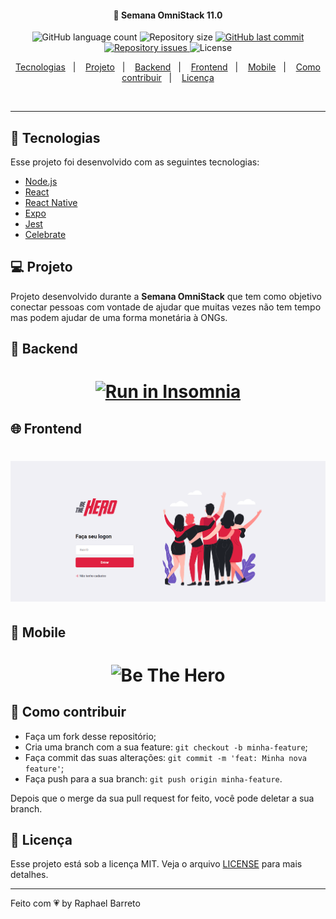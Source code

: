 <!-- <h1 align="center">
    <img alt="DevRadar" title="#delicinha" src=".github/devradar.svg" width="250px" />
</h1> -->

<h4 align="center">
  🚀 Semana OmniStack 11.0
</h4>
<p align="center">
  <img alt="GitHub language count" src="https://img.shields.io/github/languages/count/raphabarreto/semana-omnistack-11">

  <img alt="Repository size" src="https://img.shields.io/github/repo-size/raphabarreto/semana-omnistack-11">
  
  <a href="https://github.com/raphabarreto/semana-omnistack-11/commits/master">
    <img alt="GitHub last commit" src="https://img.shields.io/github/last-commit/raphabarreto/semana-omnistack-11">
  </a>

  <a href="https://github.com/raphabarreto/semana-omnistack-11/issues">
    <img alt="Repository issues" src="https://img.shields.io/github/issues/raphabarreto/semana-omnistack-11">
  </a>

  <img alt="License" src="https://img.shields.io/badge/license-MIT-brightgreen">
</p>

<p align="center">
  <a href="#rocket-tecnologias">Tecnologias</a>&nbsp;&nbsp;&nbsp;|&nbsp;&nbsp;&nbsp;
  <a href="#-projeto">Projeto</a>&nbsp;&nbsp;&nbsp;|&nbsp;&nbsp;&nbsp;
  <a href="#-backend">Backend</a>&nbsp;&nbsp;&nbsp;|&nbsp;&nbsp;&nbsp;
  <a href="#-frontend">Frontend</a>&nbsp;&nbsp;&nbsp;|&nbsp;&nbsp;&nbsp;
  <a href="#-mobile">Mobile</a>&nbsp;&nbsp;&nbsp;|&nbsp;&nbsp;&nbsp;
  <a href="#-como-contribuir">Como contribuir</a>&nbsp;&nbsp;&nbsp;|&nbsp;&nbsp;&nbsp;
  <a href="#memo-licença">Licença</a>
</p>

<br>

<!-- <p align="center">
  <img alt="Semana OmniStack" src=".github/devradar.png" width="100%">
</p> -->

---

## 🚀 Tecnologias

Esse projeto foi desenvolvido com as seguintes tecnologias:

- [Node.js](https://nodejs.org/en/)
- [React](https://reactjs.org)
- [React Native](https://facebook.github.io/react-native/)
- [Expo](https://expo.io/)
- [Jest](https://jestjs.io/)
- [Celebrate](https://github.com/arb/celebrate)

## 💻 Projeto
Projeto desenvolvido durante a <strong>Semana OmniStack</strong> que tem como objetivo conectar pessoas com vontade de ajudar que muitas vezes não tem tempo mas podem ajudar de uma forma monetária à ONGs.

## 🔨 Backend
<h1 align="center">
<a href="https://insomnia.rest/run/?label=Be%20The%20Hero&uri=https%3A%2F%2Fraw.githubusercontent.com%2Fraphabarreto%2Fsemana-omnistack-11%2Fmaster%2Fbackend%2FBeTheHero.json" target="_blank"><img src="https://insomnia.rest/images/run.svg" alt="Run in Insomnia"></a>
</h1>

## 🌐 Frontend
<h1 align="center">
    <img alt="Be The Hero" title="#delicinha" src=".github/frontend.gif" />
</h1>

## 📱 Mobile
<h1 align="center">
    <img alt="Be The Hero" title="#delicinha" src=".github/mobile.gif" />
</h1>


## 🤔 Como contribuir

- Faça um fork desse repositório;
- Cria uma branch com a sua feature: `git checkout -b minha-feature`;
- Faça commit das suas alterações: `git commit -m 'feat: Minha nova feature'`;
- Faça push para a sua branch: `git push origin minha-feature`.

Depois que o merge da sua pull request for feito, você pode deletar a sua branch.


## 🧾 Licença

Esse projeto está sob a licença MIT. Veja o arquivo [LICENSE](LICENSE.md) para mais detalhes.

---

Feito com 💗 by Raphael Barreto